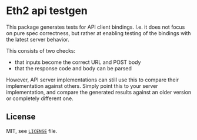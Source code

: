 # Eth2 api testgen

This package generates tests for API client bindings.
I.e. it does not focus on pure spec correctness,
 but rather at enabling testing of the bindings with the latest server behavior.

This consists of two checks:
- that inputs become the correct URL and POST body
- that the response code and body can be parsed

However, API server implementations can still use this to compare their implementation against others.
Simply point this to your server implementation, and compare the generated results against an older version or completely different one.

## License

MIT, see [`LICENSE`](./LICENSE) file.


 